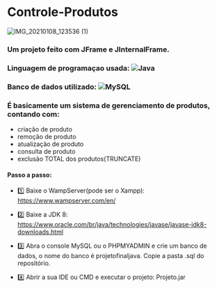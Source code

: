 # Controle-Produtos
![IMG_20210108_123536 (1)](https://user-images.githubusercontent.com/72228497/104034445-a4be6580-51af-11eb-9caa-226095fdda0a.png)
### Um projeto feito com JFrame e JInternalFrame.
### Linguagem de programaçao usada: ![Java](https://img.shields.io/badge/-Java-%23FF0000?style=flat-square&logo=Java&logoColor=ffffff)
### Banco de dados utilizado: ![MySQL](https://img.shields.io/badge/-MySQL-%234169E1?style=flat-square&logo=MySQL&logoColor=ffffff)
### É basicamente um sistema de gerenciamento de produtos, contando com:
- criação de produto
- remoção de produto
- atualização de produto
- consulta de produto
- exclusão TOTAL dos produtos(TRUNCATE)
#### Passo a passo:
- 1️⃣ Baixe o WampServer(pode ser o Xampp): https://www.wampserver.com/en/

- 2️⃣ Baixe a JDK 8: https://www.oracle.com/br/java/technologies/javase/javase-jdk8-downloads.html

- 3️⃣ Abra o console MySQL ou o PHPMYADMIN e crie um banco de dados, o nome do banco é projetofinaljava. Copie a pasta .sql do repositório.

- 4️⃣ Abrir a sua IDE ou CMD e executar o projeto: Projeto.jar
